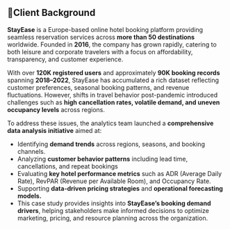 


## 📖Client Background
**StayEase** is a Europe-based online hotel booking platform providing seamless reservation services across **more than 50 destinations** worldwide. Founded in **2016**, the company has grown rapidly, catering to both leisure and corporate travelers with a focus on affordability, transparency, and customer experience.

With over **120K registered users** and approximately **90K booking records** spanning **2018–2022**, StayEase has accumulated a rich dataset reflecting customer preferences, seasonal booking patterns, and revenue fluctuations. However, shifts in travel behavior post-pandemic introduced challenges such as **high cancellation rates, volatile demand, and uneven occupancy levels** across regions.

To address these issues, the analytics team launched a **comprehensive data analysis initiative** aimed at:

- Identifying **demand trends** across regions, seasons, and booking channels.
- Analyzing **customer behavior patterns** including lead time, cancellations, and repeat bookings
- Evaluating **key hotel performance metrics** such as ADR (Average Daily Rate), RevPAR (Revenue per Available Room), and Occupancy Rate.
- Supporting **data-driven pricing strategies** and **operational forecasting models.**
- This case study provides insights into **StayEase’s booking demand drivers**, helping stakeholders make informed decisions to optimize marketing, pricing, and resource planning across the organization.
